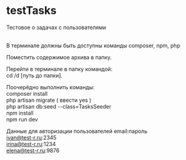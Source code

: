# testTasks
Тестовое о задачах с пользователями

<br/>
В терминале должны быть доступны команды composer, npm, php

Поместить содержимое архива в папку.

Перейти в терминале в папку командой: <br/>
cd /d [путь до папки].

Поочерёдно выполнить команды: <br/>
composer install <br/>
php artisan migrate ( ввести yes ) <br/>
php artisan db:seed --class=TasksSeeder <br/>
npm install <br/>
npm run dev <br/>



Данные для авторизации пользователей email:пароль <br/>
ivan@test-r.ru:2345 <br/>
irina@test-r.ru:1234 <br/>
elena@test-r.ru:9876
